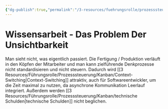 ```yaml
---
{"dg-publish":true,"permalink":"/3-resources/fuehrungsrolle/prozesssteuerung/kanban/wissensarbeit/","created":"2024-04-10T13:26:28.994+02:00","updated":"2024-04-14T16:14:38.910+02:00"}
---
```



# Wissensarbeit - Das Problem Der Unsichtbarkeit

Man sieht nicht, was eigentlich passiert. Die Fertigung / Produktion verläuft in den Köpfen der Mitarbeiter und man kann zielführende Denkprozesse nicht standardisieren und nicht steuern. Dadurch wird [[3 Resources/Führungsrolle/Prozesssteuerung/Kanban/Context-Switching\|Context-Switching]] attraktiv, auch für Softwareentwickler, um die Zeit maximal zu nutzen, da asynchrone Kommunikation Leerlauf integriert. Außerdem werden [[3 Resources/Führungsrolle/Prozesssteuerung/Kanban/technische Schulden\|technische Schulden]] nicht beglichen.
